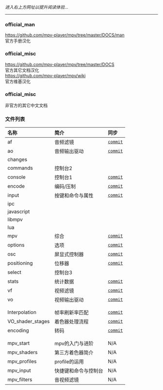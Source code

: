 _进入右上方网址以提升阅读体验..._

***

### official_man

https://github.com/mpv-player/mpv/tree/master/DOCS/man  
官方手册汉化

### official_misc

https://github.com/mpv-player/mpv/tree/master/DOCS  
官方其它文档汉化  
https://github.com/mpv-player/mpv/wiki  
官方维基汉化

### official_misc

非官方的其它中文文档


### 文件列表

| 名称 | 简介 | 同步 |
| :--- | :--- | :--- |
| af          | 音频滤镜         | [`commit`](https://github.com/mpv-player/mpv/commit/f0c3d466f9769e5eaed672a97c2a2a23d9697f09) |
| ao          | 音频输出驱动     | [`commit`](https://github.com/mpv-player/mpv/commit/f0c3d466f9769e5eaed672a97c2a2a23d9697f09) |
| changes     |  |  |
| commands    | 控制台2          |  |
| console     | 控制台1          | [`commit`](https://github.com/mpv-player/mpv/commit/dbda70a11c213e7eb07c8fc8a491f5b01d20914b) |
| encode      | 编码/压制        | [`commit`](https://github.com/mpv-player/mpv/commit/f0c3d466f9769e5eaed672a97c2a2a23d9697f09) |
| input       | 按键和命令与属性 | [`commit`](https://github.com/mpv-player/mpv/commit/521e162420dfb7d489e6b7478fcc1476926226c9) |
| ipc         |  |  |
| javascript  |  |  |
| libmpv      |  |  |
| lua         |  |  |
| mpv         | 综合             | [`commit`](https://github.com/mpv-player/mpv/commit/ce7ea3d8ea69e4fc2e98473035b5542ffce86073) |
| options     | 选项             | [`commit`](https://github.com/mpv-player/mpv/commit/78458a55ef435fe707107942bd02dccc18241e47) |
| osc         | 屏显式控制器     | [`commit`](https://github.com/mpv-player/mpv/commit/f0c3d466f9769e5eaed672a97c2a2a23d9697f09) |
| positioning | 位移器           | [`commit`](https://github.com/mpv-player/mpv/commit/f0c3d466f9769e5eaed672a97c2a2a23d9697f09) |
| select      | 控制台3          |  |
| stats       | 统计数据         | [`commit`](https://github.com/mpv-player/mpv/commit/1d1535ff9124fdeb3c81a2f089551e2cc8404613) |
| vf          | 视频滤镜         | [`commit`](https://github.com/mpv-player/mpv/commit/1d1535ff9124fdeb3c81a2f089551e2cc8404613) |
| vo          | 视频输出驱动     | [`commit`](https://github.com/mpv-player/mpv/commit/dbda70a11c213e7eb07c8fc8a491f5b01d20914b) |
|  |  |  |
|  |  |  |
| Interpolation    | 帧率刷新率匹配 | [`commit`](https://github.com/mpv-player/mpv/wiki/Interpolation/164905fad8f55fa9af052b0766495391992ebfc2) |
| VO_shader_stages | 着色器处理流程 | [`commit`](https://github.com/mpv-player/mpv/wiki/Video-output---shader-stage-diagram/f4bcc9a5b6ea2697f53d5ab8227b9ed18d45c8de) |
| encoding         | 转码           | [`commit`](https://github.com/mpv-player/mpv/commit/6858fc7d800a23bf0cc0b87bf7178358a2a51cb2) |
|  |  |  |
|  |  |  |
| mpv_start    | mpv的入门与进阶      | N/A |
| mpv_shaders  | 第三方着色器简介     | N/A |
| mpv_profiles | profile的运用        | N/A |
| mpv_input    | 快捷键和命令与控制台 | N/A |
| mpv_filters  | 音视频滤镜           | N/A |
